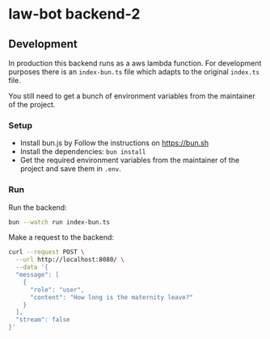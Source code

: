 # law-bot backend-2

## Development
In production this backend runs as a aws lambda function. For development purposes there is an `index-bun.ts` file which adapts to the original `index.ts` file.

You still need to get a bunch of environment variables from the maintainer of the project.

### Setup
- Install bun.js by Follow the instructions on https://bun.sh
- Install the dependencies: `bun install`
- Get the required environment variables from the maintainer of the project and save them in `.env`.

### Run
Run the backend:
```bash
bun --watch run index-bun.ts
```

Make a request to the backend:
```bash
curl --request POST \
  --url http://localhost:8080/ \
  --data '{
  "message": [
    {
      "role": "user",
      "content": "How long is the maternity leave?"
    }
  ],
  "stream": false
}'
```